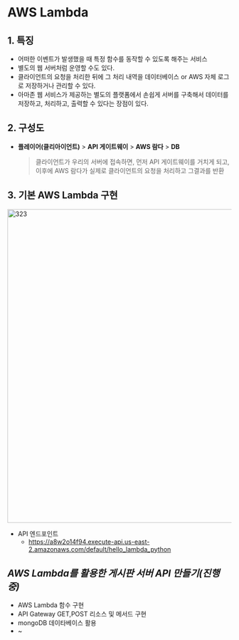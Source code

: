# **AWS Lambda**

## **1. 특징**
* 어떠한 이벤트가 발생했을 때 특정 함수를 동작할 수 있도록 해주는 서비스 
* 별도의 웹 서버처럼 운영할 수도 있다.
* 클라이언트의 요청을 처리한 뒤에 그 처리 내역을 데이터베이스 or AWS 자체 로그로 저장하거나 관리할 수 있다.
* 아마존 웹 서비스가 제공하는 별도의 플랫폼에서 손쉽게 서버를 구축해서 데이터를 저장하고, 처리하고, 출력할 수 있다는 장점이 있다.

## **2. 구성도**
* **플레이어(클리아이언트)** > **API 게이트웨이** > **AWS 람다** > **DB**
    > 클라이언트가 우리의 서버에 접속하면, 먼저 API 게이트웨이를 거치게 되고, 이후에 AWS 람다가 실제로 클라이언트의 요청을 처리하고 그결과를 반환

## **3. 기본 AWS Lambda 구현**
<img width="704" alt="323" src="https://user-images.githubusercontent.com/80312713/149885730-ff30387c-ec88-454b-a470-50599e1deedc.png"><br>
* API 엔드포인트 <br>
  * https://a8w2o14f94.execute-api.us-east-2.amazonaws.com/default/hello_lambda_python

## *AWS Lambda를 활용한 게시판 서버 API 만들기(진행중)*
* AWS Lambda 함수 구현
* API Gateway GET,POST 리소스 및 메서드 구현
* mongoDB 데이타베이스 활용
* ~
